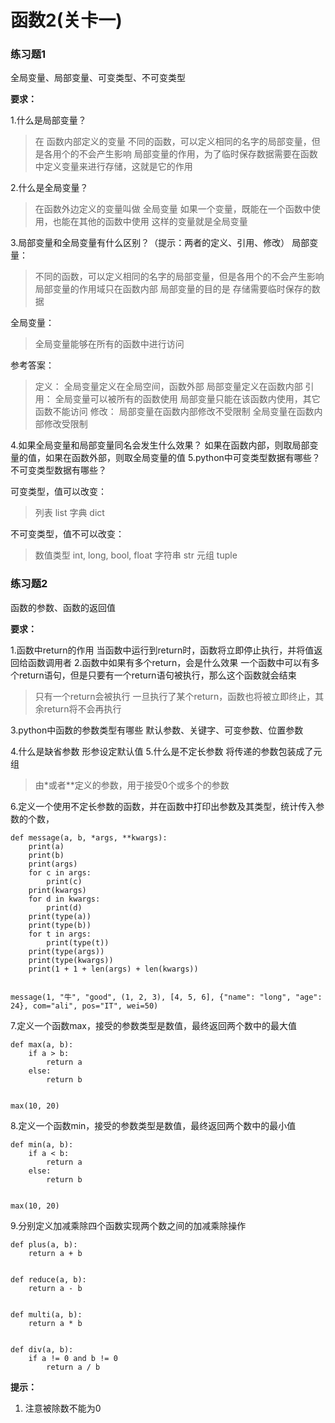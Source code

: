 ﻿# 函数2(关卡一)

### 练习题1

全局变量、局部变量、可变类型、不可变类型

**要求：**

1.什么是局部变量？
>在 函数内部定义的变量
不同的函数，可以定义相同的名字的局部变量，但是各用个的不会产生影响
局部变量的作用，为了临时保存数据需要在函数中定义变量来进行存储，这就是它的作用

2.什么是全局变量？
>在函数外边定义的变量叫做 全局变量
如果一个变量，既能在一个函数中使用，也能在其他的函数中使用
这样的变量就是全局变量

3.局部变量和全局变量有什么区别？（提示：两者的定义、引用、修改）
局部变量：
>不同的函数，可以定义相同的名字的局部变量，但是各用个的不会产生影响
局部变量的作用域只在函数内部
局部变量的目的是 存储需要临时保存的数据

全局变量：
>全局变量能够在所有的函数中进行访问

参考答案：
>定义：
全局变量定义在全局空间，函数外部
局部变量定义在函数内部
引用：
全局变量可以被所有的函数使用
局部变量只能在该函数内使用，其它函数不能访问
修改：
局部变量在函数内部修改不受限制
全局变量在函数内部修改受限制

4.如果全局变量和局部变量同名会发生什么效果？
如果在函数内部，则取局部变量的值，如果在函数外部，则取全局变量的值
5.python中可变类型数据有哪些？不可变类型数据有哪些？

可变类型，值可以改变：
>列表 list
字典 dict

不可变类型，值不可以改变：
>数值类型 int, long, bool, float
字符串 str
元组 tuple


### 练习题2

函数的参数、函数的返回值

**要求：**

1.函数中return的作用
当函数中运行到return时，函数将立即停止执行，并将值返回给函数调用者
2.函数中如果有多个return，会是什么效果
一个函数中可以有多个return语句，但是只要有一个return语句被执行，那么这个函数就会结束
>只有一个return会被执行
一旦执行了某个return，函数也将被立即终止，其余return将不会再执行

3.python中函数的参数类型有哪些
默认参数、关键字、可变参数、位置参数

4.什么是缺省参数
形参设定默认值 
5.什么是不定长参数
将传递的参数包装成了元组
 >由*或者**定义的参数，用于接受0个或多个的参数
 
6.定义一个使用不定长参数的函数，并在函数中打印出参数及其类型，统计传入参数的个数， 
```
def message(a, b, *args, **kwargs):
    print(a)
    print(b)
    print(args)
    for c in args:
        print(c)
    print(kwargs)
    for d in kwargs:
        print(d)
    print(type(a))
    print(type(b))
    for t in args:
        print(type(t))
    print(type(args))
    print(type(kwargs))
    print(1 + 1 + len(args) + len(kwargs))


message(1, "牛", "good", (1, 2, 3), [4, 5, 6], {"name": "long", "age": 24}, com="ali", pos="IT", wei=50)
```
7.定义一个函数max，接受的参数类型是数值，最终返回两个数中的最大值
```
def max(a, b):
    if a > b:
        return a
    else:
        return b


max(10, 20)
```
8.定义一个函数min，接受的参数类型是数值，最终返回两个数中的最小值
```
def min(a, b):
    if a < b:
        return a
    else:
        return b


max(10, 20)
```
9.分别定义加减乘除四个函数实现两个数之间的加减乘除操作
```
def plus(a, b):
    return a + b


def reduce(a, b):
    return a - b


def multi(a, b):
    return a * b


def div(a, b):
    if a != 0 and b != 0   
        return a / b
```

**提示：**

1. 注意被除数不能为0




